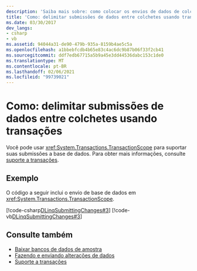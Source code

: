 ```yaml
---
description: 'Saiba mais sobre: como colocar os envios de dados de colchete usando transações'
title: 'Como: delimitar submissões de dados entre colchetes usando transações'
ms.date: 03/30/2017
dev_langs:
- csharp
- vb
ms.assetid: 94044a31-de90-479b-935a-8159b4ae5c5a
ms.openlocfilehash: a1bbebfcdb4b65e83c4ac6dc9b87b06f33f2cb41
ms.sourcegitcommit: ddf7edb67715a5b9a45e3dd44536dabc153c1de0
ms.translationtype: MT
ms.contentlocale: pt-BR
ms.lasthandoff: 02/06/2021
ms.locfileid: "99739021"
---
```

# <a name="how-to-bracket-data-submissions-by-using-transactions"></a>Como: delimitar submissões de dados entre colchetes usando transações

Você pode usar <xref:System.Transactions.TransactionScope> para suportar suas submissões a base de dados. Para obter mais informações, consulte [suporte a transações](transaction-support.md).  
  
## <a name="example"></a>Exemplo  

 O código a seguir inclui o envio de base de dados em <xref:System.Transactions.TransactionScope>.  
  
 [!code-csharp[DLinqSubmittingChanges#3](../../../../../../samples/snippets/csharp/VS_Snippets_Data/DLinqSubmittingChanges/cs/Program.cs#3)]
 [!code-vb[DLinqSubmittingChanges#3](../../../../../../samples/snippets/visualbasic/VS_Snippets_Data/DLinqSubmittingChanges/vb/Module1.vb#3)]  
  
## <a name="see-also"></a>Consulte também

- [Baixar bancos de dados de amostra](downloading-sample-databases.md)
- [Fazendo e enviando alterações de dados](making-and-submitting-data-changes.md)
- [Suporte a transações](transaction-support.md)
